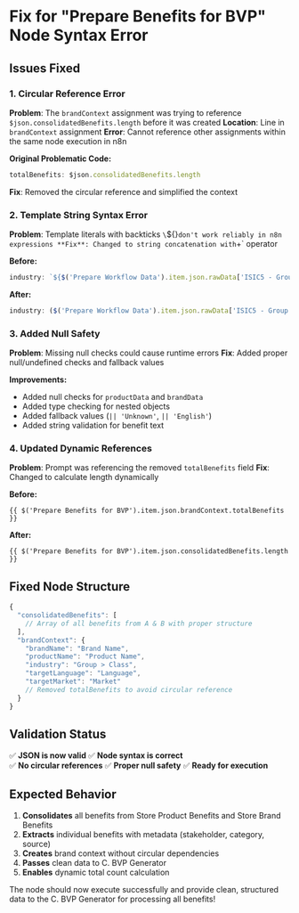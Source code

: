 # Fix for "Prepare Benefits for BVP" Node Syntax Error

## Issues Fixed

### 1. Circular Reference Error
**Problem**: The `brandContext` assignment was trying to reference `$json.consolidatedBenefits.length` before it was created
**Location**: Line in `brandContext` assignment
**Error**: Cannot reference other assignments within the same node execution in n8n

**Original Problematic Code:**
```javascript
totalBenefits: $json.consolidatedBenefits.length
```

**Fix**: Removed the circular reference and simplified the context

### 2. Template String Syntax Error  
**Problem**: Template literals with backticks `\`${}` don't work reliably in n8n expressions
**Fix**: Changed to string concatenation with `+` operator

**Before:**
```javascript
industry: `${$('Prepare Workflow Data').item.json.rawData['ISIC5 - Group Title']} > ${$('Prepare Workflow Data').item.json.rawData['ISIC5 - Class Title']}`
```

**After:**
```javascript
industry: ($('Prepare Workflow Data').item.json.rawData['ISIC5 - Group Title'] || 'Unknown') + ' > ' + ($('Prepare Workflow Data').item.json.rawData['ISIC5 - Class Title'] || 'Unknown')
```

### 3. Added Null Safety
**Problem**: Missing null checks could cause runtime errors
**Fix**: Added proper null/undefined checks and fallback values

**Improvements:**
- Added null checks for `productData` and `brandData`
- Added type checking for nested objects  
- Added fallback values (`|| 'Unknown'`, `|| 'English'`)
- Added string validation for benefit text

### 4. Updated Dynamic References
**Problem**: Prompt was referencing the removed `totalBenefits` field
**Fix**: Changed to calculate length dynamically

**Before:**
```
{{ $('Prepare Benefits for BVP').item.json.brandContext.totalBenefits }}
```

**After:**
```
{{ $('Prepare Benefits for BVP').item.json.consolidatedBenefits.length }}
```

## Fixed Node Structure

```javascript
{
  "consolidatedBenefits": [
    // Array of all benefits from A & B with proper structure
  ],
  "brandContext": {
    "brandName": "Brand Name",
    "productName": "Product Name", 
    "industry": "Group > Class",
    "targetLanguage": "Language",
    "targetMarket": "Market"
    // Removed totalBenefits to avoid circular reference
  }
}
```

## Validation Status
✅ **JSON is now valid**
✅ **Node syntax is correct**  
✅ **No circular references**
✅ **Proper null safety**
✅ **Ready for execution**

## Expected Behavior
1. **Consolidates** all benefits from Store Product Benefits and Store Brand Benefits
2. **Extracts** individual benefits with metadata (stakeholder, category, source)
3. **Creates** brand context without circular dependencies
4. **Passes** clean data to C. BVP Generator
5. **Enables** dynamic total count calculation

The node should now execute successfully and provide clean, structured data to the C. BVP Generator for processing all benefits!
